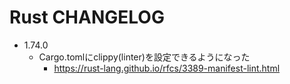 # Rust CHANGELOG

* 1.74.0
  * Cargo.tomlにclippy(linter)を設定できるようになった
    * https://rust-lang.github.io/rfcs/3389-manifest-lint.html